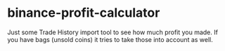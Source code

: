 # binance-profit-calculator
Just some Trade History import tool to see how much profit you made. If you have bags (unsold coins) it tries to take those into account as well.
